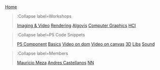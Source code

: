 [Home](/)

> :Collapse label=Workshops
> 
> [Imaging & Video](/docs/workshops/imaging)
> [Rendering](/docs/workshops/rendering)
> [Algovis](/docs/workshops/algovis)
> [Computer Graphics](/docs/workshops/cg)
> [HCI](/docs/workshops/hci)

> :Collapse label=P5 Code Snippets
> 
> [P5 Component](/docs/snippets/component)
> [Basics](/docs/snippets/basic)
> [Video on dom](/docs/snippets/video-dom)
> [Video on canvas](/docs/snippets/video-canvas)
> [3D](/docs/snippets/3d)
> [Libs](/docs/snippets/lib)
> [Sound](/docs/snippets/sound)

> :Collapse label=Members
> 
> [Mauricio Meza](/docs/members/mauricio-meza)
> [Andres Castellanos](/docs/members/afcastellanosn)
> [NN](/docs/members/nn)